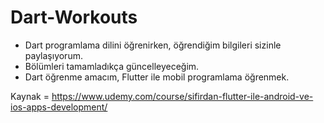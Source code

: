 # Dart-Workouts

* Dart programlama dilini öğrenirken, öğrendiğim bilgileri sizinle paylaşıyorum.
* Bölümleri tamamladıkça güncelleyeceğim.
* Dart öğrenme amacım, Flutter ile mobil programlama öğrenmek.

Kaynak = https://www.udemy.com/course/sifirdan-flutter-ile-android-ve-ios-apps-development/
